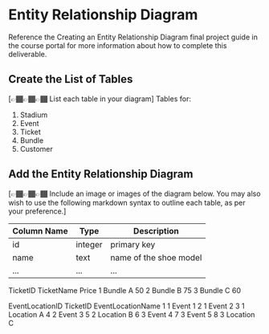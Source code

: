 # Entity Relationship Diagram

Reference the Creating an Entity Relationship Diagram final project guide in the course portal for more information about how to complete this deliverable.

## Create the List of Tables

[👉🏾👉🏾👉🏾 List each table in your diagram]
Tables for:
1. Stadium
2. Event
3. Ticket
4. Bundle
5. Customer


## Add the Entity Relationship Diagram


[👉🏾👉🏾👉🏾 Include an image or images of the diagram below. You may also wish to use the following markdown syntax to outline each table, as per your preference.]

| Column Name | Type | Description |
|-------------|------|-------------|
| id | integer | primary key |
| name | text | name of the shoe model |
| ... | ... | ... |


TicketID	TicketName	Price
1	Bundle A	50
2	Bundle B	75
3	Bundle C	60

EventLocationID	TicketID	EventLocationName
1	1	Event 1
2	1	Event 2
3	1	Location A
4	2	Event 3
5	2	Location B
6	3	Event 4
7	3	Event 5
8	3	Location C

